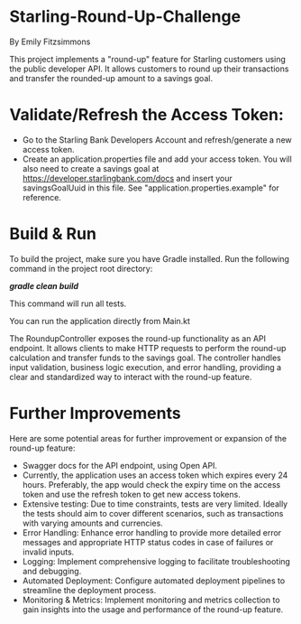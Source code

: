 # Starling-Round-Up-Challenge
By Emily Fitzsimmons

This project implements a "round-up" feature for Starling customers using the public developer API. It allows customers to round up their transactions and transfer the rounded-up amount to a savings goal.

# Validate/Refresh the Access Token:
- Go to the Starling Bank Developers Account and refresh/generate a new access token.
- Create an application.properties file and add your access token. You will also need to create a savings goal at https://developer.starlingbank.com/docs and insert your savingsGoalUuid in this file. See "application.properties.example" for reference.

# Build & Run
To build the project, make sure you have Gradle installed. Run the following command in the project root directory:

**_gradle clean build_**

This command will run all tests.

You can run the application directly from Main.kt

The RoundupController exposes the round-up functionality as an API endpoint. It allows clients to make HTTP requests to perform the round-up calculation and transfer funds to the savings goal. The controller handles input validation, business logic execution, and error handling, providing a clear and standardized way to interact with the round-up feature.

# Further Improvements
Here are some potential areas for further improvement or expansion of the round-up feature:

- Swagger docs for the API endpoint, using Open API.
- Currently, the application uses an access token which expires every 24 hours. Preferably, the app would check the expiry time on the access token and use the refresh token to get new access tokens.
- Extensive testing: Due to time constraints, tests are very limited. Ideally the tests should aim to cover different scenarios, such as transactions with varying amounts and currencies.
- Error Handling: Enhance error handling to provide more detailed error messages and appropriate HTTP status codes in case of failures or invalid inputs.
- Logging: Implement comprehensive logging to facilitate troubleshooting and debugging.
- Automated Deployment: Configure automated deployment pipelines to streamline the deployment process.
- Monitoring & Metrics: Implement monitoring and metrics collection to gain insights into the usage and performance of the round-up feature.
